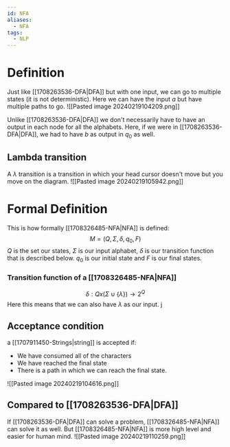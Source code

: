 ```yaml
---
id: NFA
aliases:
  - NFA
tags:
  - NLP
---
```

# Definition
Just like [[1708263536-DFA|DFA]] but with one input, we can go to multiple states (it is not deterministic). Here we can have the input $a$ but have multiple paths to go.
![[Pasted image 20240219104209.png]]

Unlike [[1708263536-DFA|DFA]] we don't necessarily have to have an output in each node for all the alphabets. Here, if we were in [[1708263536-DFA|DFA]], we had to have $b$ as output in $q_0$ as well.

## Lambda transition
A $\lambda$ transition is a transition in which your head cursor doesn't move but you move on the diagram.
![[Pasted image 20240219105942.png]]

# Formal Definition
This is how formally [[1708326485-NFA|NFA]] is defined:
$$M = (Q, \Sigma, \delta, q_0, F)$$
$Q$ is the set our states, $\Sigma$ is our input alphabet, $\delta$ is our transition function that is described below. $q_0$ is our initial state and $F$ is our final states.

### Transition function of a [[1708326485-NFA|NFA]]
$$\delta : Q x (\Sigma \cup \{\lambda\}) \rightarrow 2^Q$$
Here this means that we can also have $\lambda$ as our input. j
## Acceptance condition
a [[1707911450-Strings|string]] is accepted if:
- We have consumed all of the characters
- We have reached the final state
- There is a path in which we can reach the final state.

![[Pasted image 20240219104616.png]]

## Compared to [[1708263536-DFA|DFA]]
If [[1708263536-DFA|DFA]] can solve a problem, [[1708326485-NFA|NFA]] can solve it as well. But [[1708326485-NFA|NFA]] is more high level and easier for human mind.
![[Pasted image 20240219110259.png]]

